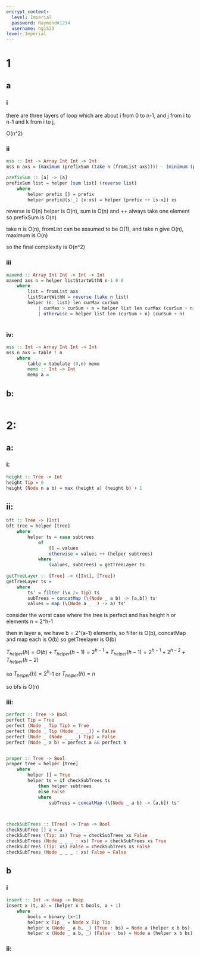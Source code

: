 ```yaml
---
encrypt_content:
  level: Imperial
  password: Raymond#1234
  username: hg1523
level: Imperial
---
```

# 1
## a
### i
there are three layers of loop which are about i from 0 to n-1, and j from i to n-1 and k from i to j,

O(n^2)

### ii
```haskell
mss :: Int -> Array Int Int -> Int
mss n axs = (maximum (prefixSum (take n (fromList axs)))) - (minimum (prefixSum (take n (fromList axs))))

prefixSum :: [a] -> [a]
prefixSum list = helper [sum list] (reverse list) 
	where 
		helper prefix [] = prefix
		helper prefix@(s:_) (x:xs) = helper (prefix ++ [s-x]) xs
```

reverse is O(n) helper is O(n), sum is O(n) and ++ always take one element so prefixSum is O(n)

take n is O(n), fromList can be assumed to be O(1), and take n give O(n), maximum is O(n)

so the final complexity is O(n^2)

### iii
```haskell
maxend :: Array Int Int -> Int -> Int
maxend axs n = helper listStartWithN n-1 0 0
	where
		list = fromList axs
		listStartWithN = reverse (take n list)
		helper (n: list) len curMax curSum
			| curMax > curSum + n = helper list len curMax (curSum + n)
			| otherwise = helper list len (curSum + n) (curSum + n)
		
```

### iv:

```haskell
mss :: Int -> Array Int Int -> Int
mss n axs = table ! n
	where 
		table = tabulate (0,n) memo
		memo :: Int -> Int
		memp a = 
```

## b:

```mss:

```

# 2:
## a:
### i:
```haskell
height :: Tree -> Int
height Tip = 0
height (Node n a b) = max (height a) (height b) + 1
```

## ii:
```haskell
bft :: Tree -> [Int]
bft tree = helper [tree]
	where
		helper ts = case subtrees 
			of 
				[] = values
				otherwise = values ++ (helper subtrees)
			where
				(values, subtrees) = getTreeLayer ts
		
getTreeLayer :: [Tree] -> ([Int], [Tree])
getTreeLayer ts = 
	where
		ts' = filter (\x /= Tip) ts
		subTrees = concatMap (\(Node _ a b) -> [a,b]) ts'
		values = map (\(Node a _ _) -> a) ts'
```

consider the worst case where the tree is perfect and has height h or elements n = 2^h-1

then in layer a, we have b = 2^(a-1) elements, so filter is O(b), concatMap and map each is O(b) so getTreelayer is O(b)

$T_{helper}(h) = O(b) + T_{helper}(h-1) = 2^{h-1} + T_{helper}(h-1) = 2^{h-1} + 2^{h-2} + T_{helper}(h-2)$

so $T_{helper}(h) = 2^h$-1 or $T_{helper}(h) = n$

so bfs is O(n)

### iii:
```haskell
perfect :: Tree -> Bool
perfect Tip = True
perfect (Node _ Tip Tip) = True
perfect (Node _ Tip (Node _ _ _)) = False
perfect (Node _ (Node _ _ _) Tip) = False
perfect (Node _ a b) = perfect a && perfect b


proper :: Tree -> Bool
proper tree = helper [tree]
	where
		helper [] = True
		helper ts = if checkSubTrees ts 
			then helper subtrees
			else False
			where
				subTrees = concatMap (\(Node _ a b) -> [a,b]) ts'
				


checkSubTrees :: [Tree] -> True -> Bool
checkSubTree [] a = a
checkSubTrees (Tip: xs) True = checkSubTrees xs False
checkSubTrees (Node _ _ _ : xs) True = checkSubTrees xs True
checkSubTrees (Tip: xs) False = checkSubTrees xs False
checkSubTrees (Node _ _ _ : xs) False = False
```

## b
### i
```haskell
insert :: Int -> Heap -> Heap
insert x (t, a) = (helper x t bools, a + 1)
	where
		bools = binary (x+1)
		helper x Tip _ = Node x Tip Tip
		helper x (Node _ a b, _) (True : bs) = Node a (helper x b bs)
		helper x (Node _ a b, _) (False : bs) = Node a (helper x b bs)
```

### ii:

